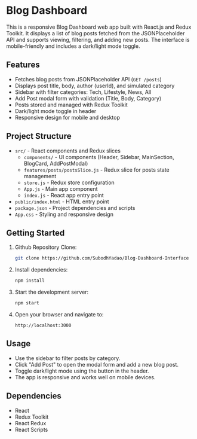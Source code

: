 # Blog Dashboard

This is a responsive Blog Dashboard web app built with React.js and Redux Toolkit. It displays a list of blog posts fetched from the JSONPlaceholder API and supports viewing, filtering, and adding new posts. The interface is mobile-friendly and includes a dark/light mode toggle.

## Features

- Fetches blog posts from JSONPlaceholder API (`GET /posts`)
- Displays post title, body, author (userId), and simulated category
- Sidebar with filter categories: Tech, Lifestyle, News, All
- Add Post modal form with validation (Title, Body, Category)
- Posts stored and managed with Redux Toolkit
- Dark/light mode toggle in header
- Responsive design for mobile and desktop

## Project Structure

- `src/` - React components and Redux slices
  - `components/` - UI components (Header, Sidebar, MainSection, BlogCard, AddPostModal)
  - `features/posts/postsSlice.js` - Redux slice for posts state management
  - `store.js` - Redux store configuration
  - `App.js` - Main app component
  - `index.js` - React app entry point
- `public/index.html` - HTML entry point
- `package.json` - Project dependencies and scripts
- `App.css` - Styling and responsive design

## Getting Started

1. Github Repository Clone:

   ```bash
   git clone https://github.com/SubodhYadao/Blog-Dashboard-Interface
   ```

2. Install dependencies:

   ```bash
   npm install
   ```

3. Start the development server:

   ```bash
   npm start
   ```

4. Open your browser and navigate to:

   ```
   http://localhost:3000
   ```

## Usage

- Use the sidebar to filter posts by category.
- Click "Add Post" to open the modal form and add a new blog post.
- Toggle dark/light mode using the button in the header.
- The app is responsive and works well on mobile devices.

## Dependencies

- React
- Redux Toolkit
- React Redux
- React Scripts

